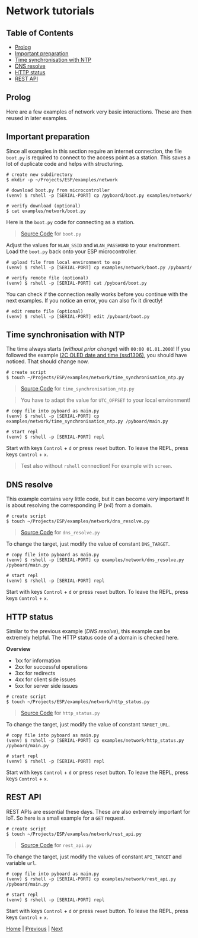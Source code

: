 # Network tutorials

## Table of Contents

- [Prolog](#prolog)
- [Important preparation](#important-preparation)
- [Time synchronisation with NTP](#time-synchronisation-with-ntp)
- [DNS resolve](#dns-resolve)
- [HTTP status](#http-status)
- [REST API](#rest-api)

## Prolog

Here are a few examples of network very basic interactions. These are then reused in later examples.

## Important preparation

Since all examples in this section require an internet connection, the file `boot.py` is required to connect to the access point as a station. This saves a lot of duplicate code and helps with structuring.

```shell
# create new subdirectory
$ mkdir -p ~/Projects/ESP/examples/network

# download boot.py from microcontroller
(venv) $ rshell -p [SERIAL-PORT] cp /pyboard/boot.py examples/network/

# verify download (optional)
$ cat examples/network/boot.py
```

Here is the `boot.py` code for connecting as a station.

> [Source Code](../examples/network/boot.py) for `boot.py`

Adjust the values for `WLAN_SSID` and `WLAN_PASSWORD` to your environment. Load the `boot.py` back onto your ESP microcontroller.

```shell
# upload file from local environment to esp
(venv) $ rshell -p [SERIAL-PORT] cp examples/network/boot.py /pyboard/

# verify remote file (optional)
(venv) $ rshell -p [SERIAL-PORT] cat /pyboard/boot.py
```

You can check if the connection really works before you continue with the next examples. If you notice an error, you can also fix it directly!

```shell
# edit remote file (optional)
(venv) $ rshell -p [SERIAL-PORT] edit /pyboard/boot.py
```

## Time synchronisation with NTP

The time always starts (_without prior change_) with `00:00 01.01.2000`! If you followed the example [I2C OLED date and time (ssd1306)](./015_display_tutorials.md), you should have noticed. That should change now.

```shell
# create script
$ touch ~/Projects/ESP/examples/network/time_synchronisation_ntp.py
```

> [Source Code](../examples/network/time_synchronisation_ntp.py) for `time_synchronisation_ntp.py`

> You have to adapt the value for `UTC_OFFSET` to your local environment!

```shell
# copy file into pyboard as main.py
(venv) $ rshell -p [SERIAL-PORT] cp examples/network/time_synchronisation_ntp.py /pyboard/main.py

# start repl
(venv) $ rshell -p [SERIAL-PORT] repl
```

Start with keys `Control` + `d` or press `reset` button. To leave the REPL, press keys `Control` + `x`.

> Test also without `rshell` connection! For example with `screen`.

## DNS resolve

This example contains very little code, but it can become very important! It is about resolving the corresponding IP (_v4_) from a domain.

```shell
# create script
$ touch ~/Projects/ESP/examples/network/dns_resolve.py
```

> [Source Code](../examples/network/dns_resolve.py) for `dns_resolve.py`

To change the target, just modify the value of constant `DNS_TARGET`.

```shell
# copy file into pyboard as main.py
(venv) $ rshell -p [SERIAL-PORT] cp examples/network/dns_resolve.py /pyboard/main.py

# start repl
(venv) $ rshell -p [SERIAL-PORT] repl
```

Start with keys `Control` + `d` or press `reset` button. To leave the REPL, press keys `Control` + `x`.

## HTTP status

Similar to the previous example (_DNS resolve_), this example can be extremely helpful. The HTTP status code of a domain is checked here.

**Overview**

- 1xx for information
- 2xx for successful operations
- 3xx for redirects
- 4xx for client side issues
- 5xx for server side issues

```shell
# create script
$ touch ~/Projects/ESP/examples/network/http_status.py
```

> [Source Code](../examples/network/http_status.py) for `http_status.py`

To change the target, just modify the value of constant `TARGET_URL`.

```shell
# copy file into pyboard as main.py
(venv) $ rshell -p [SERIAL-PORT] cp examples/network/http_status.py /pyboard/main.py

# start repl
(venv) $ rshell -p [SERIAL-PORT] repl
```

Start with keys `Control` + `d` or press `reset` button. To leave the REPL, press keys `Control` + `x`.

## REST API

REST APIs are essential these days. These are also extremely important for IoT. So here is a small example for a `GET` request.

```shell
# create script
$ touch ~/Projects/ESP/examples/network/rest_api.py
```

> [Source Code](../examples/network/rest_api.py) for `rest_api.py`

To change the target, just modify the values of constant `API_TARGET` and variable `url`.

```shell
# copy file into pyboard as main.py
(venv) $ rshell -p [SERIAL-PORT] cp examples/network/rest_api.py /pyboard/main.py

# start repl
(venv) $ rshell -p [SERIAL-PORT] repl
```

Start with keys `Control` + `d` or press `reset` button. To leave the REPL, press keys `Control` + `x`.

[Home](https://github.com/Lupin3000/ESP) | [Previous](./015_display_tutorials.md) | [Next]()
